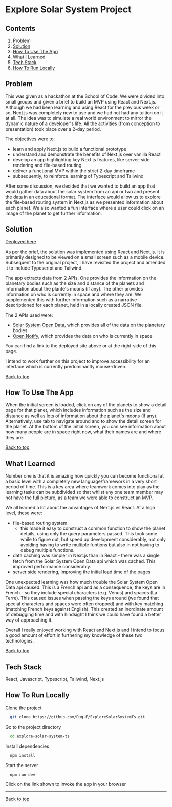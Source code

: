 # Explore Solar System Project

## Contents
1. [Problem](#problem)
2. [Solution](#solution)
3. [How To Use The App](#how-to-use-the-app)
4. [What I Learned](#what-i-learned)
5. [Tech Stack](#tech-stack)
6. [How To Run Locally](#how-to-run-locally)

## Problem

This was given as a hackathon at the School of Code.  We were divided into small groups and given a brief to build an MVP using React and Next.js.  Although we had been learning and using React for the previous week or so, Next.js was completely new to use and we had not had any tuition on it at all.  The idea was to simulate a real world environment to mirror the dynamic nature of a developer's life.  All the activities (from conception to presentation) took place over a 2-day period.

The objectives were to:
- learn and apply Next.js to build a functional prototype
- understand and demonstrate the benefits of Next.js over vanilla React
- develop an app highlighting key Next.js features, like server-side rendering and file-based routing
- deliver a functional MVP within the strict 2-day timeframe
- subsequently, to reinforce learning of Typescript and Tailwind

After some discussion, we decided that we wanted to build an app that would gather data about the solar system from an api or two and present the data in an educational format.  The interface would allow us to explore the file-based routing system in Next.js as we presented information about each planet.  We also wanted a fun interface where a user could click on an image of the planet to get further information.

## Solution

[Deployed here](https://explore-solar-system-ts.vercel.app/)

As per the brief, the solution was implemented using React and Next.js.  It is primarily designed to be viewed on a small screen such as a mobile device.  Subsequent to the original project, I have revisited the project and amended it to include Typescript and Tailwind.

The app extracts data from 2 APIs.  One provides the information on the planetary bodies such as the size and distance of the planets and information about the plante's moons (if any).  The other provides information on who is currently in space and where they are.  We supplemented this with further information such as a narrative descriptioned for each planet, held in a locally created JSON file.

The 2 APIs used were:
- [Solar System Open Data](https://api.le-systeme-solaire.net), which provides all of the data on the planetary bodies
- [Open Notify](http://open-notify.org/), which provides the data on who is currently in space

You can find a link to the deployed site above or at the right-side of this page.

I intend to work further on this project to improve accessibility for an interface which is currently predominantly mouse-driven.

[Back to top](#explore-solar-system-project)

## How To Use The App

When the initial screen is loaded, click on any of the planets to show a detail page for that planet, which includes information such as the size and distance as well as lots of information about the planet's moons (if any).  Alternatively, use tab to navigate around and to show the detail screen for the planet.  At the bottom of the initial screen, you can see information about how many people are in space right now, what their names are and where they are.

[Back to top](#explore-solar-system-project)

## What I Learned

Number one is that it is amazing how quickly you can become functional at a basic level with a completely new language/framework in a very short period of time.  This is a key area where teamwork comes into play as the learning tasks can be subdivided so that whilst any one team member may not have the full picture, as a team we were able to construct an MVP.

We all learned a lot about the advantages of Next.js vs React.  At a high level, these were:
- file-based routing system.
  - this made it easy to construct a common function to show the planet details, using only the query parameters passed.  This took some while to figure out, but speed up development considerably, not only avoiding having to write multiple funtions but also in not having to debug multiple functions.
- data caching was simpler in Next.js than in React - there was a single fetch from the Solar System Open Data api which was cached.  This improved performance considerably.
- server side rendering, improving the initial load time of the pages

One unexpected learning was how much trouble the Solar System Open Data api caused.  This is a French api and as a consequence, the keys are in French - so they include special characters (e.g. Vénus) and spaces (La Terre).  This caused issues when passing the keys around (we found that special characters and spaces were often dropped) and with key matching (matching French keys against English).  This created an inordinate amount of debugging time and with hindsight I think we could have found a better way of approaching it.

Overall I really enjoyed working with React and Next.js and I intend to focus a good amount of effort in furthering my knowledge of these two technologies.

[Back to top](#explore-solar-system-project)

## Tech Stack

React, Javascript, Typescript, Tailwind, Next.js

## How To Run Locally

Clone the project

```bash
  git clone https://github.com/Dug-F/ExploreSolarSystemTs.git
```

Go to the project directory

```bash
  cd explore-solar-system-ts
```

Install dependencies

```bash
  npm install
```

Start the server

```bash
  npm run dev
```

Click on the link shown to invoke the app in your browser

<hr>

[Back to top](#explore-solar-system-project)
